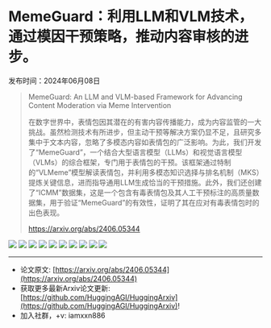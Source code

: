 # MemeGuard：利用LLM和VLM技术，通过模因干预策略，推动内容审核的进步。
发布时间：2024年06月08日


> MemeGuard: An LLM and VLM-based Framework for Advancing Content Moderation via Meme Intervention
>
> 在数字世界中，表情包因其潜在的有害内容传播能力，成为内容监管的一大挑战。虽然检测技术有所进步，但主动干预等解决方案仍显不足，且研究多集中于文本内容，忽略了多模态内容如表情包的广泛影响。为此，我们开发了“MemeGuard”，一个结合大型语言模型（LLMs）和视觉语言模型（VLMs）的综合框架，专门用于表情包的干预。该框架通过特制的“VLMeme”模型解读表情包，并利用多模态知识选择与排名机制（MKS）提炼关键信息，进而指导通用LLM生成恰当的干预措施。此外，我们还创建了“ICMM”数据集，这是一个包含有毒表情包及其人工干预标注的高质量数据集，用于验证“MemeGuard”的有效性，证明了其在应对有毒表情包时的出色表现。
>
> https://arxiv.org/abs/2406.05344

![](https://raw.githubusercontent.com/HuggingAGI/HuggingArxiv/main/paper_images/2406.05344/x1.png)
![](https://raw.githubusercontent.com/HuggingAGI/HuggingArxiv/main/paper_images/2406.05344/x2.png)
![](https://raw.githubusercontent.com/HuggingAGI/HuggingArxiv/main/paper_images/2406.05344/x3.png)
![](https://raw.githubusercontent.com/HuggingAGI/HuggingArxiv/main/paper_images/2406.05344/x4.png)
![](https://raw.githubusercontent.com/HuggingAGI/HuggingArxiv/main/paper_images/2406.05344/x5.png)
![](https://raw.githubusercontent.com/HuggingAGI/HuggingArxiv/main/paper_images/2406.05344/x6.png)
![](https://raw.githubusercontent.com/HuggingAGI/HuggingArxiv/main/paper_images/2406.05344/x7.png)
![](https://raw.githubusercontent.com/HuggingAGI/HuggingArxiv/main/paper_images/2406.05344/x8.png)
![](https://raw.githubusercontent.com/HuggingAGI/HuggingArxiv/main/paper_images/2406.05344/x9.png)
![](https://raw.githubusercontent.com/HuggingAGI/HuggingArxiv/main/paper_images/2406.05344/x10.png)

<hr />

- 论文原文: [https://arxiv.org/abs/2406.05344](https://arxiv.org/abs/2406.05344)
- 获取更多最新Arxiv论文更新: [https://github.com/HuggingAGI/HuggingArxiv](https://github.com/HuggingAGI/HuggingArxiv)!
- 加入社群，+v: iamxxn886